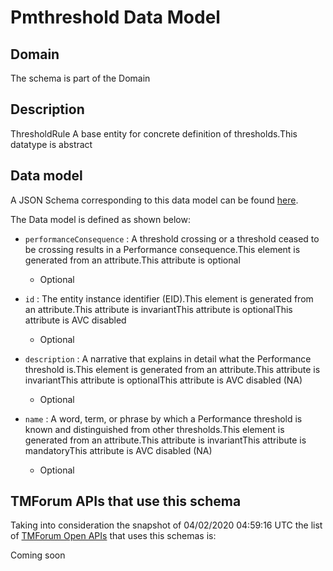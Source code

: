 # Pmthreshold Data Model

## Domain

The  schema is part of the  Domain

## Description

ThresholdRule A base entity for concrete definition of thresholds.This datatype  is  abstract

## Data model

A JSON Schema corresponding to this data model can be found
[here](https://github.com/tmforum-rand/schemas/blob/candidates/Common/pmthreshold.json).

The Data model is defined as shown below:

- `performanceConsequence` : A threshold crossing or a threshold ceased to be crossing results in a Performance consequence.This element is generated from an attribute.This attribute  is  optional

  - Optional


- `id` : The entity instance identifier (EID).This element is generated from an attribute.This attribute  is  invariantThis attribute  is  optionalThis attribute  is  AVC disabled

  - Optional


- `description` : A narrative that explains in detail what the Performance threshold is.This element is generated from an attribute.This attribute  is  invariantThis attribute  is  optionalThis attribute  is  AVC disabled (NA)

  - Optional


- `name` : A word, term, or phrase by which a Performance threshold is known and distinguished from other thresholds.This element is generated from an attribute.This attribute  is  invariantThis attribute  is  mandatoryThis attribute  is  AVC disabled (NA)

  - Optional






## TMForum APIs that use this schema

Taking into consideration the snapshot of 04/02/2020 04:59:16 UTC the list of [TMForum Open APIs](https://www.tmforum.org/open-apis/) that uses this schemas is:

Coming soon